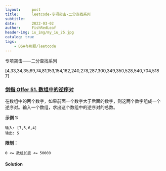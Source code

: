```yaml
---
layout:     post
title:      leetcode-专项突击-二分查找系列
subtitle:   
date:       2022-03-02
author:     FishRedLeaf
header-img: iu_img/my_iu_25.jpg
catalog: true
tags:
    - DSA与刷题/leetcode
---
```


专项突击——二分查找系列

[4,33,34,35,69,74,81,153,154,162,240,278,287,300,349,350,528,540,704,5187]



### [剑指 Offer 51\. 数组中的逆序对](https://leetcode-cn.com/problems/shu-zu-zhong-de-ni-xu-dui-lcof/)


在数组中的两个数字，如果前面一个数字大于后面的数字，则这两个数字组成一个逆序对。输入一个数组，求出这个数组中的逆序对的总数。

**示例 1:**

```
输入: [7,5,6,4]
输出: 5
```

**限制：**

`0 <= 数组长度 <= 50000`


#### Solution

```python

```

